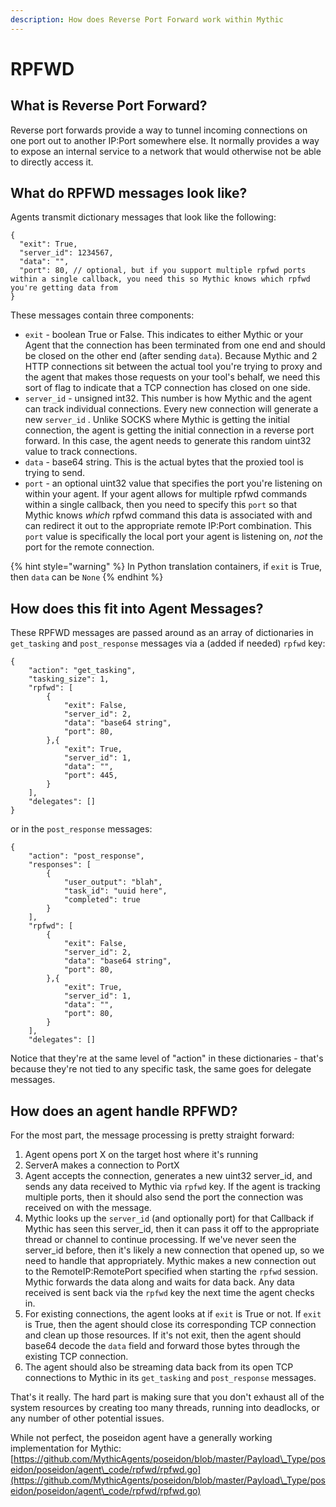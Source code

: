 ```yaml
---
description: How does Reverse Port Forward work within Mythic
---
```


# RPFWD

## What is Reverse Port Forward?

Reverse port forwards provide a way to tunnel incoming connections on one port out to another IP:Port somewhere else. It normally provides a way to expose an internal service to a network that would otherwise not be able to directly access it.&#x20;

## What do RPFWD messages look like?

Agents transmit dictionary messages that look like the following:

```
{
  "exit": True,
  "server_id": 1234567,
  "data": "",
  "port": 80, // optional, but if you support multiple rpfwd ports within a single callback, you need this so Mythic knows which rpfwd you're getting data from
}
```

These messages contain three components:

* `exit` - boolean True or False. This indicates to either Mythic or your Agent that the connection has been terminated from one end and should be closed on the other end (after sending `data`). Because Mythic and 2 HTTP connections sit between the actual tool you're trying to proxy and the agent that makes those requests on your tool's behalf, we need this sort of flag to indicate that a TCP connection has closed on one side.
* `server_id` - unsigned int32. This number is how Mythic and the agent can track individual connections. Every new connection will generate a new `server_id` . Unlike SOCKS where Mythic is getting the initial connection, the agent is getting the initial connection in a reverse port forward. In this case, the agent needs to generate this random uint32 value to track connections.
* `data` - base64 string. This is the actual bytes that the proxied tool is trying to send.
* `port` - an optional uint32 value that specifies the port you're listening on within your agent. If your agent allows for multiple rpfwd commands within a single callback, then you need to specify this `port` so that Mythic knows _which_ rpfwd command this data is associated with and can redirect it out to the appropriate remote IP:Port combination. This `port` value is specifically the local port your agent is listening on, _not_ the port for the remote connection.

{% hint style="warning" %}
In Python translation containers, if `exit` is True, then `data` can be `None`
{% endhint %}

## How does this fit into Agent Messages?

These RPFWD messages are passed around as an array of dictionaries in `get_tasking` and `post_response` messages via a (added if needed) `rpfwd` key:

```
{
    "action": "get_tasking",
    "tasking_size": 1,
    "rpfwd": [
        {
            "exit": False,
            "server_id": 2,
            "data": "base64 string",
            "port": 80,
        },{
            "exit": True,
            "server_id": 1,
            "data": "",
            "port": 445,
        }
    ],
    "delegates": []
}
```

or in the `post_response` messages:

```
{
    "action": "post_response",
    "responses": [
        {
            "user_output": "blah",
            "task_id": "uuid here",
            "completed": true
        }
    ],
    "rpfwd": [
        {
            "exit": False,
            "server_id": 2,
            "data": "base64 string",
            "port": 80,
        },{
            "exit": True,
            "server_id": 1,
            "data": "",
            "port": 80,
        }
    ],
    "delegates": []
```

Notice that they're at the same level of "action" in these dictionaries - that's because they're not tied to any specific task, the same goes for delegate messages.

## How does an agent handle RPFWD?

For the most part, the message processing is pretty straight forward:

1. Agent opens port X on the target host where it's running
2. ServerA makes a connection to PortX
3. Agent accepts the connection, generates a new uint32 server\_id, and sends any data received to Mythic via `rpfwd` key. If the agent is tracking multiple ports, then it should also send the port the connection was received on with the message.
4. Mythic looks up the `server_id` (and optionally port) for that Callback if Mythic has seen this server\_id, then it can pass it off to the appropriate thread or channel to continue processing. If we've never seen the server\_id before, then it's likely a new connection that opened up, so we need to handle that appropriately. Mythic makes a new connection out to the RemoteIP:RemotePort specified when starting the `rpfwd` session. Mythic forwards the data along and waits for data back. Any data received is sent back via the `rpfwd` key the next time the agent checks in.
5. For existing connections, the agent looks at if `exit` is True or not. If `exit` is True, then the agent should close its corresponding TCP connection and clean up those resources. If it's not exit, then the agent should base64 decode the `data` field and forward those bytes through the existing TCP connection.
6. The agent should also be streaming data back from its open TCP connections to Mythic in its `get_tasking` and `post_response` messages.

That's it really. The hard part is making sure that you don't exhaust all of the system resources by creating too many threads, running into deadlocks, or any number of other potential issues.

While not perfect, the poseidon agent have a generally working implementation for Mythic: [https://github.com/MythicAgents/poseidon/blob/master/Payload\_Type/poseidon/poseidon/agent\_code/rpfwd/rpfwd.go](https://github.com/MythicAgents/poseidon/blob/master/Payload\_Type/poseidon/poseidon/agent\_code/rpfwd/rpfwd.go)
